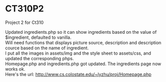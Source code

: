 # CT310P2
Project 2 for Ct310<br/>

Updated ingredients.php so it can show ingredients based on the value of $ingredient, defaulted to vanilla. <br/>
Will need functions that displays picture source, description and description cource based on the name of ingredient.<br/>
I put all the images in assets/img and the style sheet to assets/css, and updated the corresponding phps. <br/>
Homepage.php and ingredients.php got updated. The ingredients page now works ok. <br/>
Here's the url: http://www.cs.colostate.edu/~lyzhu/proj/Homepage.php <br/>
